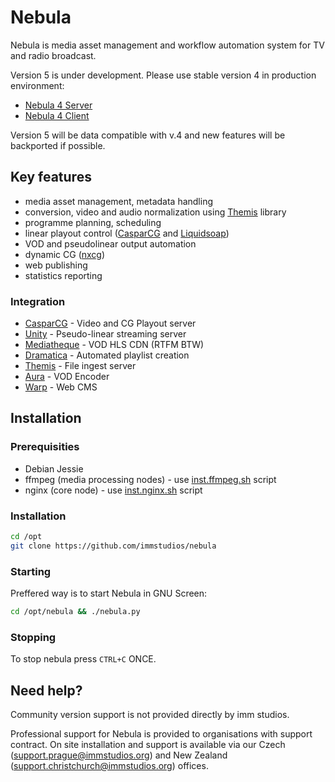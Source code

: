 Nebula
======

Nebula is media asset management and workflow automation system for TV and radio broadcast.

Version 5 is under development. Please use stable version 4 in production environment:

 - [Nebula 4 Server](https://github.com/opennx/nx.server)
 - [Nebula 4 Client](https://github.com/opennx/nx.client)

Version 5 will be data compatible with v.4 and new features will be backported if possible.

Key features
------------

 - media asset management, metadata handling
 - conversion, video and audio normalization using [Themis](https://github.com/martastain/themis) library
 - programme planning, scheduling
 - linear playout control ([CasparCG](http://www.casparcg.com) and [Liquidsoap](http://liquidsoap.fm))
 - VOD and pseudolinear output automation
 - dynamic CG ([nxcg](https://github.com/martastain/nxcg))
 - web publishing
 - statistics reporting

### Integration

 - [CasparCG](http://casparcg.com) - Video and CG Playout server
 - [Unity](https://github.com/immstudios/unity) - Pseudo-linear streaming server
 - [Mediatheque](https://github.com/immstudios/mediatheque) - VOD HLS CDN (RTFM BTW)
 - [Dramatica](https://github.com/martastain/dramatica) - Automated playlist creation
 - [Themis](https://github.com/martastain/themis) - File ingest server
 - [Aura](https://github.com/martastain/aura) - VOD Encoder
 - [Warp](http://weebo.cz) - Web CMS

Installation
------------

### Prerequisities

 - Debian Jessie
 - ffmpeg (media processing nodes) - use [inst.ffmpeg.sh](https://github.com/immstudios/installers/blob/master/install.ffmpeg.sh) script
 - nginx (core node) - use [inst.nginx.sh](https://github.com/immstudios/installers/blob/master/install.nginx.sh) script

### Installation

```bash
cd /opt
git clone https://github.com/immstudios/nebula
```

### Starting

Preffered way is to start Nebula in GNU Screen:

```bash
cd /opt/nebula && ./nebula.py
```

### Stopping

To stop nebula press `CTRL+C` ONCE.


Need help?
----------

Community version support is not provided directly by imm studios.

Professional support for Nebula is provided to organisations with support contract.
On site installation and support is available via our Czech (support.prague@immstudios.org) and New Zealand (support.christchurch@immstudios.org) offices.

